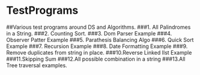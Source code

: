 # TestPrograms
##Various test programs around DS and Algorithms.
###1. All Palindromes in a String.
###2. Counting Sort.
###3. Dom Parser Example
###4. Observer Patter Example
###5. Parathesis Balancing Algo
###6. Quick Sort Example
###7. Recursion Example
###8. Date Formatting Example
###9. Remove duplicates from string in place.
###10.Reverse Linked lIst Example
###11.Skipping Sum
###12.All possible combination in a string
###13.All Tree traversal examples.
